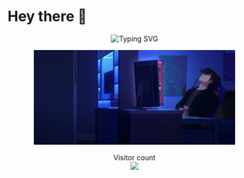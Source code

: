 # Hey there :wave:

<!--
**Tanmay-Nalawade/Tanmay-Nalawade** is a ✨ _special_ ✨ repository because its `README.md` (this file) appears on your GitHub profile.

Here are some ideas to get you started:

- 🔭 I’m currently working on ...
- 🌱 I’m currently learning ...
- 👯 I’m looking to collaborate on ...
- 🤔 I’m looking for help with ...
- 💬 Ask me about ...
- 📫 How to reach me: ...
- 😄 Pronouns: ...
- ⚡ Fun fact: ...
-->

<!-- Typing effect for "Hi! I'm Tanmay Nalawade 👋" -->
<p align="center">
  <img src="https://readme-typing-svg.herokuapp.com?font=Fira+Code&size=28&color=F75C7E&lines=Hi!+I'm+Tanmay+Nalawade+!+👋" alt="Typing SVG" />
</p>

<!-- Profile caspian image -->
<p align="center">
  <img src="https://github.com/Tanmay-Nalawade/Tanmay-Nalawade/blob/main/IMG_1939-2.WEBP" alt="Hello world" width="400">
</p>


<p align="center"> 
  Visitor count<br>
  <img src="https://profile-counter.glitch.me/Tanmay-Nalawade/count.svg" />
</p>
